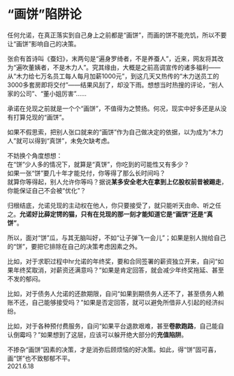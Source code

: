 # “画饼”陷阱论
   
任何允诺，在真正落实到自己身上之前都是“画饼”，而画的饼不能充饥，所以不要让“画饼”影响自己的决策。   
   
张俞有首诗叫《蚕妇》，末两句是“遍身罗绮者，不是养蚕人”，近来，网友将其改为“遍吹董姨者，不是木力人”。究其缘由，大概是之前高调宣传的诸多福利——从“木力给七万名员工每人每月加薪1000元”，到这几天又热传的“木力送员工的3000多套房即将交付”——结果风刮了，却没下雨。想想当时热搜的评论，“别人家的公司”、“董小姐厉害”……   
   
承诺在兑现之前就是一个个“画饼”，不值得为之赞扬。何况，现实中好多还是从没有打算兑现的“画饼”。  
    
如果不假思索，把别人张口就来的“画饼”作为自己做决定的依据，以为成为“木力人”就可以得到“真饼”，未免欠缺考虑。   
   
不妨换个角度想想：   
在“饼”少人多的情况下，就算是“真饼”，你吃到的可能性又有多少？   
如果一张“饼”要几十年才能兑付，你等得了那么长时间吗？   
就算你等得起，别人允许你等吗？据说**某多安全老大在拿到上亿股权前昔被踢走**，你能保证自己不会被“优化”？   
   
归根结底，允诺兑现的主动权在他人，你只要接受了，就只能听天由命、听之任之。**允诺好比薛定锷的猫，只有在兑现的那一刻才能知道它是“画饼”还是“真饼”**。   

所以，面对“饼”瓜，与其无脑叫好，不如“让子弹飞一会儿”；如果是别人抛给自己的“饼”，要把它排除在自己的决策考虑因素之外。   
   
比如，对于求职过程中hr允诺的年终奖，要和合同签署的薪资独立开来，自问“如果年终奖取消，对薪资还满意吗？”如果是肯定回答，就会减少年终奖拖延、甚至不发的郁闷。   
   
比如，对于债务人允诺的还款期限，自问“如果到期债务人还不了，甚至债务人赖账不还，自己能够接受吗？”如果是否定回答，就可以避免所借非人引起的经济纠纷。   
   
比如，对于各种预付费服务，自问“如果平台退款艰难，甚至**卷款跑路**，自己能自认倒霉吗？”如果想到了这层，应该可以躲开绝大部分的**充值陷阱**。   
   
不掺杂“画饼”因素的决策，才是消弥后顾烦恼的好决策。如此，得“饼”固可喜，画“饼”也不致郁郁不平。   
2021.6.18